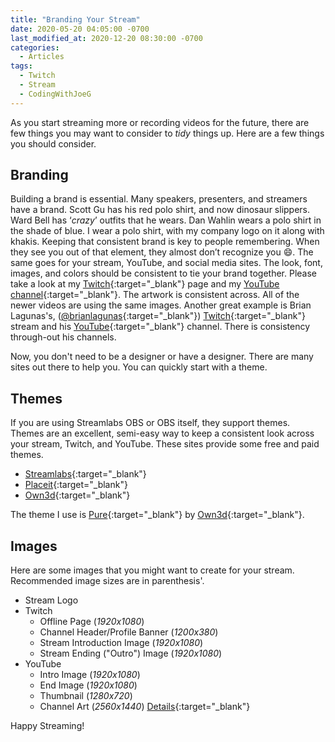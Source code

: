 ```yaml
---
title: "Branding Your Stream"
date: 2020-05-20 04:05:00 -0700
last_modified_at: 2020-12-20 08:30:00 -0700
categories:
  - Articles
tags:
  - Twitch
  - Stream
  - CodingWithJoeG
---
```

As you start streaming more or recording videos for the future, there are few things you may want to consider to *tidy* things up.  Here are a few things you should consider.

## Branding

Building a brand is essential. Many speakers, presenters, and streamers have a brand. Scott Gu has his red polo shirt, and now dinosaur slippers. Ward Bell has ‘*crazy*’ outfits that he wears. Dan Wahlin wears a polo shirt in the shade of blue. I wear a polo shirt, with my company logo on it along with khakis. Keeping that consistent brand is key to people remembering. When they see you out of that element, they almost don’t recognize you :smile:. The same goes for your stream, YouTube, and social media sites. The look, font, images, and colors should be consistent to tie your brand together. Please take a look at my [Twitch](https://www.twitch.tv/jguadagno){:target="_blank"} page and my [YouTube channel](https://jjg.me/youtube){:target="_blank"}.  The artwork is consistent across.  All of the newer videos are using the same images. Another great example is Brian Lagunas's, ([@brianlagunas](https://twitter.com/brianlagunas){:target="_blank"}) [Twitch](https://www.twitch.tv/brianlagunas){:target="_blank"} stream and his [YouTube](https://www.youtube.com/brianlagunas){:target="_blank"} channel. There is consistency through-out his channels.

Now, you don't need to be a designer or have a designer.  There are many sites out there to help you.  You can quickly start with a theme.

## Themes

If you are using Streamlabs OBS or OBS itself, they support themes.  Themes are an excellent, semi-easy way to keep a consistent look across your stream, Twitch, and YouTube.  These sites provide some free and paid themes.

* [Streamlabs](https://streamlabs.com/themes){:target="_blank"}
* [Placeit](https://placeit.net/twitch-templates){:target="_blank"}
* [Own3d](https://www.own3d.tv/shop/twitch-stream-overlays-templates/){:target="_blank"}

The theme I use is [Pure](https://www.own3d.tv/product/pure-series-package/){:target="_blank"} by [Own3d](https://www.own3d.tv){:target="_blank"}.

## Images

Here are some images that you might want to create for your stream.  Recommended image sizes are in parenthesis'.

* Stream Logo
* Twitch
  * Offline Page (*1920x1080*)
  * Channel Header/Profile Banner (*1200x380*)
  * Stream Introduction Image (*1920x1080*)
  * Stream Ending ("Outro") Image (*1920x1080*)
* YouTube
  * Intro Image (*1920x1080*)
  * End Image (*1920x1080*)
  * Thumbnail (*1280x720*)
  * Channel Art (*2560x1440*) [Details](https://support.google.com/youtube/answer/2972003?visit_id=637255225946398540-2674606628&p=picker_channel_art&hl=en&rd=1){:target="_blank"}

Happy Streaming!
